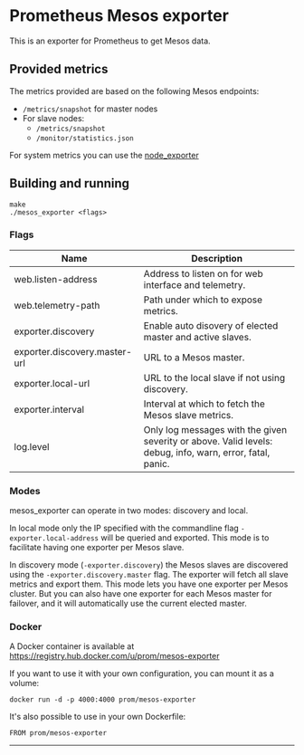 # Prometheus Mesos exporter

This is an exporter for Prometheus to get Mesos data.

## Provided metrics

The metrics provided are based on the following Mesos endpoints:

- `/metrics/snapshot` for master nodes
- For slave nodes:
    - `/metrics/snapshot`
    - `/monitor/statistics.json`

For system metrics you can use the [node_exporter](https://github.com/prometheus/node_exporter)

## Building and running

    make
    ./mesos_exporter <flags>

### Flags

Name                           | Description
-------------------------------|------------
web.listen-address             | Address to listen on for web interface and telemetry.
web.telemetry-path             | Path under which to expose metrics.
exporter.discovery             | Enable auto disovery of elected master and active slaves.
exporter.discovery.master-url  | URL to a Mesos master.
exporter.local-url             | URL to the local slave if not using discovery.
exporter.interval              | Interval at which to fetch the Mesos slave metrics.
log.level                      | Only log messages with the given severity or above. Valid levels: debug, info, warn, error, fatal, panic.


### Modes
mesos_exporter can operate in two modes: discovery and local.

In local mode only the IP specified with the commandline flag `-exporter.local-address` will be queried and exported.
This mode is to facilitate having one exporter per Mesos slave.

In discovery mode (`-exporter.discovery`) the Mesos slaves are discovered using the `-exporter.discovery.master` flag. The exporter will fetch
all slave metrics and export them. 
This mode lets you have one exporter per Mesos cluster. But you can also have one exporter for each Mesos master
for failover, and it will automatically use the current elected master.

### Docker

A Docker container is available at
https://registry.hub.docker.com/u/prom/mesos-exporter

If you want to use it with your own configuration, you can mount it as a
volume:

    docker run -d -p 4000:4000 prom/mesos-exporter

It's also possible to use in your own Dockerfile:

    FROM prom/mesos-exporter

---
